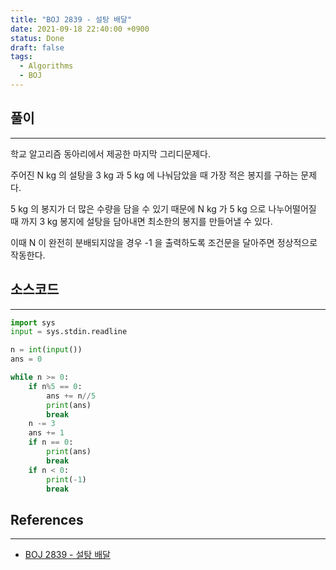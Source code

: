 ```yaml
---
title: "BOJ 2839 - 설탕 배달"
date: 2021-09-18 22:40:00 +0900
status: Done
draft: false
tags:
  - Algorithms
  - BOJ
---
```

## 풀이
---
학교 알고리즘 동아리에서 제공한 마지막 그리디문제다.

주어진 N kg 의 설탕을 3 kg 과 5 kg 에 나눠담았을 때 가장 적은 봉지를 구하는 문제다.



5 kg 의 봉지가 더 많은 수량을 담을 수 있기 때문에 N kg 가 5 kg 으로 나누어떨어질 때 까지 3 kg 봉지에 설탕을 담아내면 최소한의 봉지를 만들어낼 수 있다.



이때 N 이 완전히 분배되지않을 경우 -1 을 출력하도록 조건문을 달아주면 정상적으로 작동한다.

## 소스코드
---
```python
import sys
input = sys.stdin.readline

n = int(input())
ans = 0

while n >= 0:
    if n%5 == 0:
        ans += n//5
        print(ans)
        break
    n -= 3
    ans += 1
    if n == 0:
        print(ans)
        break
    if n < 0:
        print(-1)
        break
```

## References
---
- [BOJ 2839 - 설탕 배달](https://www.acmicpc.net/problem/2839)
